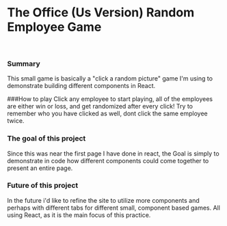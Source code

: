 # The Office (Us Version) Random Employee Game
<br>

### Summary
This small game is basically a "click a random picture" game I'm using to demonstrate building different components in React. 

###How to play
Click any employee to start playing, all of the employees are either win or loss, and get randomized after every click!
Try to remember who you have clicked as well, dont click the same employee twice. 

### The goal of this project
Since this was near the first page I have done in react, the Goal is simply to demonstrate in code how different components could come together to present an entire page. 

### Future of this project
In the future i'd like to refine the site to utilize more components and perhaps with different tabs for different small, component based games. All using React, as it is the main focus of this practice. 
